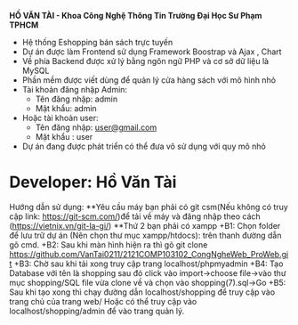 **HỒ VĂN TÀI - Khoa Công Nghệ Thông Tin Trường Đại Học Sư Phạm TPHCM**
- Hệ thống Eshopping bán sách trực tuyến 
- Dự án được làm Frontend sử dụng Framework Boostrap và Ajax , Chart
- Về phía Backend được xử lý bằng ngôn ngữ PHP và cơ sở dữ liệu là MySQL
- Phần mềm được viết dùng để quản lý cửa hàng sách với mô hình nhỏ
- Tài khoản đăng nhập Admin:
    + Tên đăng nhập: admin
    + Mật khẩu: admin
- Hoặc tài khoản user: 
    + Tên đăng nhập: user@gmail.com
    + Mật khẩu : user
- Dự án đang được phát triển có thể đưa vô sử dụng với quy mô nhỏ
# Developer: Hồ Văn Tài

Hướng dẫn sử dụng:
**Yêu cầu máy bạn phải có git csm(Nếu không có truy cập link: https://git-scm.com/)để tải về máy và đăng nhập theo cách (https://vietnix.vn/git-la-gi/)
**Thứ 2 bạn phải có xampp
	+B1: Chọn folder để lưu trữ dự án (Nên chọn thư mục xampp/htdocs): trên thanh đường dẫn gõ cmd.
	+B2: Sau khi màn hình hiện ra thì gõ git clone https://github.com/VanTai0211/2121COMP103102_CongNgheWeb_ProWeb.git
	+B3: Chờ sau khi tải xong truy cập trang localhost/phpmyadmin
	+B4: Tạo Database với tên là shopping sau đó click vào import->choose file->vào thư mục shopping/SQL file vừa clone về và chọn vào shopping(7).sql->Go
	+B5: Sau khi tạo xong thì chạy đường dẫn localhost/shopping để truy cập vào trang chủ của trang web/ Hoặc có thể truy cập vào localhost/shopping/admin để vào trang quản lý.
	

